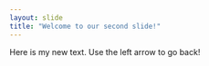 ```yaml
---
layout: slide
title: "Welcome to our second slide!"
---
```

Here is my new text.
Use the left arrow to go back!
